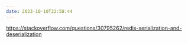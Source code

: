```yaml
---
date: 2023-10-10T22:58:44
---
```

https://stackoverflow.com/questions/30795262/redis-serialization-and-deserialization